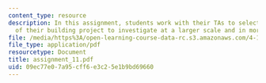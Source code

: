 ```yaml
---
content_type: resource
description: In this assignment, students work with their TAs to select specific areas
  of their building project to investigate at a larger scale and in more detail.
file: /media/https%3A/open-learning-course-data-rc.s3.amazonaws.com/4-104-architecture-studio-intentions-spring-2005/09ec77e07a95cff6e3c25e1b9bd69660_assignment_11.pdf
file_type: application/pdf
resourcetype: Document
title: assignment_11.pdf
uid: 09ec77e0-7a95-cff6-e3c2-5e1b9bd69660
---
```

